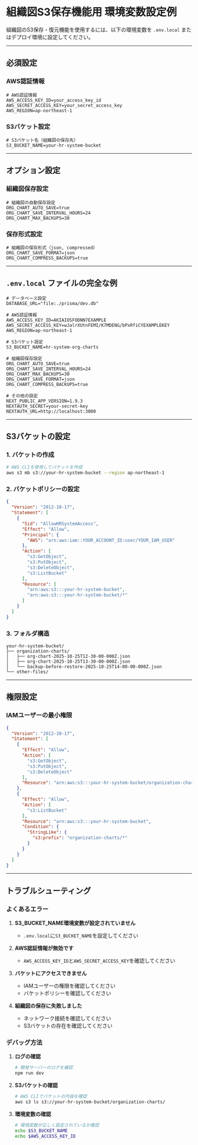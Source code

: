 # 組織図S3保存機能用 環境変数設定例

組織図のS3保存・復元機能を使用するには、以下の環境変数を `.env.local` またはデプロイ環境に設定してください。

---

## 必須設定

### AWS認証情報
```dotenv
# AWS認証情報
AWS_ACCESS_KEY_ID=your_access_key_id
AWS_SECRET_ACCESS_KEY=your_secret_access_key
AWS_REGION=ap-northeast-1
```

### S3バケット設定
```dotenv
# S3バケット名（組織図の保存先）
S3_BUCKET_NAME=your-hr-system-bucket
```

---

## オプション設定

### 組織図保存設定
```dotenv
# 組織図の自動保存設定
ORG_CHART_AUTO_SAVE=true
ORG_CHART_SAVE_INTERVAL_HOURS=24
ORG_CHART_MAX_BACKUPS=30
```

### 保存形式設定
```dotenv
# 組織図の保存形式（json, compressed）
ORG_CHART_SAVE_FORMAT=json
ORG_CHART_COMPRESS_BACKUPS=true
```

---

## `.env.local` ファイルの完全な例

```dotenv
# データベース設定
DATABASE_URL="file:./prisma/dev.db"

# AWS認証情報
AWS_ACCESS_KEY_ID=AKIAIOSFODNN7EXAMPLE
AWS_SECRET_ACCESS_KEY=wJalrXUtnFEMI/K7MDENG/bPxRfiCYEXAMPLEKEY
AWS_REGION=ap-northeast-1

# S3バケット設定
S3_BUCKET_NAME=hr-system-org-charts

# 組織図保存設定
ORG_CHART_AUTO_SAVE=true
ORG_CHART_SAVE_INTERVAL_HOURS=24
ORG_CHART_MAX_BACKUPS=30
ORG_CHART_SAVE_FORMAT=json
ORG_CHART_COMPRESS_BACKUPS=true

# その他の設定
NEXT_PUBLIC_APP_VERSION=1.9.3
NEXTAUTH_SECRET=your-secret-key
NEXTAUTH_URL=http://localhost:3000
```

---

## S3バケットの設定

### 1. バケットの作成
```bash
# AWS CLIを使用してバケットを作成
aws s3 mb s3://your-hr-system-bucket --region ap-northeast-1
```

### 2. バケットポリシーの設定
```json
{
  "Version": "2012-10-17",
  "Statement": [
    {
      "Sid": "AllowHRSystemAccess",
      "Effect": "Allow",
      "Principal": {
        "AWS": "arn:aws:iam::YOUR_ACCOUNT_ID:user/YOUR_IAM_USER"
      },
      "Action": [
        "s3:GetObject",
        "s3:PutObject",
        "s3:DeleteObject",
        "s3:ListBucket"
      ],
      "Resource": [
        "arn:aws:s3:::your-hr-system-bucket",
        "arn:aws:s3:::your-hr-system-bucket/*"
      ]
    }
  ]
}
```

### 3. フォルダ構造
```
your-hr-system-bucket/
├── organization-charts/
│   ├── org-chart-2025-10-25T12-30-00-000Z.json
│   ├── org-chart-2025-10-25T13-30-00-000Z.json
│   └── backup-before-restore-2025-10-25T14-00-00-000Z.json
└── other-files/
```

---

## 権限設定

### IAMユーザーの最小権限
```json
{
  "Version": "2012-10-17",
  "Statement": [
    {
      "Effect": "Allow",
      "Action": [
        "s3:GetObject",
        "s3:PutObject",
        "s3:DeleteObject"
      ],
      "Resource": "arn:aws:s3:::your-hr-system-bucket/organization-charts/*"
    },
    {
      "Effect": "Allow",
      "Action": [
        "s3:ListBucket"
      ],
      "Resource": "arn:aws:s3:::your-hr-system-bucket",
      "Condition": {
        "StringLike": {
          "s3:prefix": "organization-charts/*"
        }
      }
    }
  ]
}
```

---

## トラブルシューティング

### よくあるエラー

1. **S3_BUCKET_NAME環境変数が設定されていません**
   - `.env.local`に`S3_BUCKET_NAME`を設定してください

2. **AWS認証情報が無効です**
   - `AWS_ACCESS_KEY_ID`と`AWS_SECRET_ACCESS_KEY`を確認してください

3. **バケットにアクセスできません**
   - IAMユーザーの権限を確認してください
   - バケットポリシーを確認してください

4. **組織図の保存に失敗しました**
   - ネットワーク接続を確認してください
   - S3バケットの存在を確認してください

### デバッグ方法

1. **ログの確認**
   ```bash
   # 開発サーバーのログを確認
   npm run dev
   ```

2. **S3バケットの確認**
   ```bash
   # AWS CLIでバケットの内容を確認
   aws s3 ls s3://your-hr-system-bucket/organization-charts/
   ```

3. **環境変数の確認**
   ```bash
   # 環境変数が正しく設定されているか確認
   echo $S3_BUCKET_NAME
   echo $AWS_ACCESS_KEY_ID
   ```
